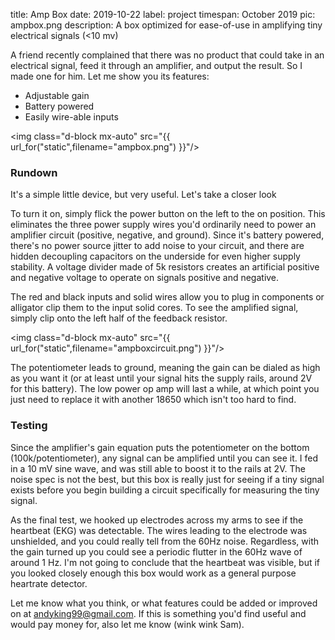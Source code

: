 title: Amp Box
date: 2019-10-22
label: project
timespan: October 2019
pic: ampbox.png
description: A box optimized for ease-of-use in amplifying tiny electrical signals (<10 mv)

A friend recently complained that there was no product that could take in an electrical signal, feed it through an amplifier, and output the result. So I made one for him. Let me show you its features:
<ul>
	<li>Adjustable gain</li>
	<li>Battery powered</li>
	<li>Easily wire-able inputs</li>
</ul>

<img class="d-block mx-auto" src="{{ url_for("static",filename="ampbox.png") }}"/>

### Rundown

It's a simple little device, but very useful. Let's take a closer look

To turn it on, simply flick the power button on the left to the on position. This eliminates the three power supply wires you'd ordinarily need to power an amplifier circuit (positive, negative, and ground). Since it's battery powered, there's no power source jitter to add noise to your circuit, and there are hidden decoupling capacitors on the underside for even higher supply stability. A voltage divider made of 5k resistors creates an artificial positive and negative voltage to operate on signals positive and negative. 

The red and black inputs and solid wires allow you to plug in components or alligator clip them to the input solid cores. To see the amplified signal, simply clip onto the left half of the feedback resistor. 

<img class="d-block mx-auto" src="{{ url_for("static",filename="ampboxcircuit.png") }}"/>

The potentiometer leads to ground, meaning the gain can be dialed as high as you want it (or at least until your signal hits the supply rails, around 2V for this battery). The low power op amp will last a while, at which point you just need to replace it with another 18650 which isn't too hard to find. 

### Testing
Since the amplifier's gain equation puts the potentiometer on the bottom (100k/potentiometer), any signal can be amplified until you can see it. I fed in a 10 mV sine wave, and was still able to boost it to the rails at 2V. The noise spec is not the best, but this box is really just for seeing if a tiny signal exists before you begin building a circuit specifically for measuring the tiny signal. 

As the final test, we hooked up electrodes across my arms to see if the heartbeat (EKG) was detectable. The wires leading to the electrode was unshielded, and you could really tell from the 60Hz noise. Regardless, with the gain turned up you could see a periodic flutter in the 60Hz wave of around 1 Hz. I'm not going to conclude that the heartbeat was visible, but if you looked closely enough this box would work as a general purpose heartrate detector. 

Let me know what you think, or what features could be added or improved on at andyking99@gmail.com. If this is something you'd find useful and would pay money for, also let me know (wink wink Sam).





